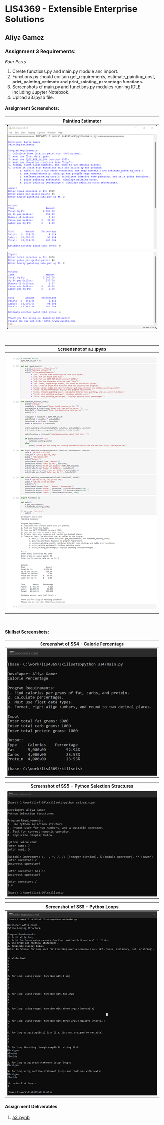 # LIS4369 - Extensible Enterprise Solutions

## Aliya Gamez

### Assignment 3 Requirements:

*Four Parts*

1. Create functions.py and main.py module and import.
2. Functions.py should contain get_requirements, estimate_painting_cost, print_painting_estimate and print_painting_percentage functions.
3. Screenshots of main.py and functions.py modules running IDLE including Jupyter Notebook.
3. Upload a3.ipynb file.

#### Assignment Screenshots:

| <b>Painting Estimator</b> |
| :--: |
| ![Painting Estimator 1](img/painting_estimator_1.png) |
| ![Painting Estimator 2](img/painting_estimator_2.png) |

<br/>

| <b>Screenshot of a3.ipynb</b> |
| :--: |
| ![a3.ipynb Screenshot](img/a3_ipynb.png) |

<br/>

#### Skillset Screenshots:

| <b>Screenshot of SS4 - Calorie Percentage</b> |
| -- |
| ![SS4](../skillsets/img/ss4.png) |

| <b>Screenshot of SS5 - Python Selection Structures</b> |
| -- |
| ![SS5](../skillsets/img/ss5.png) |

| <b>Screenshot of SS6 - Python Loops</b> |
| -- |
| ![SS6](../skillsets/img/ss6.png) |

#### Assignment Deliverables

1. [a3.ipynb](python/a3.ipynb)

